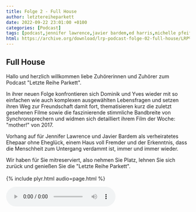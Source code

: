 ```yaml
---
title: Folge 2 - Full House
author: letztereiheparkett
date: 2022-09-22 23:01:00 +0100
categories: [Podcast]
tags: [podcast,jennifer lawrence,javier bardem,ed harris,michelle pfeiffer, horror,psycho,synchronsprecher]
html: https://archive.org/download/lrp-podcast-folge-02-full-house/LRP%20Podcast%20Folge%2002%20-%20Full%20House.mp3
---
```


## Full House
Hallo und herzlich willkommen liebe Zuhörerinnen und Zuhörer zum Podcast "Letzte Reihe Parkett".

 
In ihrer neuen Folge konfrontieren sich Dominik und Yves wieder mit so einfachen wie auch komplexen ausgewählten Lebensfragen und setzen ihren Weg zur Freundschaft damit fort, thematisieren kurz die zuletzt gesehenen Filme sowie die faszinierende stimmliche Bandbreite von Synchronsprechern und widmen sich detailliert ihrem Film der Woche: "mother!" von 2017.

Vorhang auf für Jennifer Lawrence und Javier Bardem als verheiratetes Ehepaar ohne Eheglück, einem Haus voll Fremder und der Erkenntnis, dass die Menschheit zum Untergang verdammt ist, immer und immer wieder.

Wir haben für Sie mitreserviert, also nehmen Sie Platz, lehnen Sie sich zurück und genießen Sie die "Letzte Reihe Parkett".
<br>
<br>
{% include plyr.html audio=page.html %}

 <audio controls>
  <source src="https://archive.org/download/lrp-podcast-folge-02-full-house/LRP%20Podcast%20Folge%2002%20-%20Full%20House.mp3" type="audio/mpeg">
</audio> 